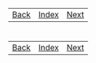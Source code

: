 <table width="100%">
    <tr>
        <td><a href="./006_Phone.md">Back</a></td>
        <td><a href="../Index.md">Index</a></td>
        <td><a href="./008_POJOs_JavaBeans.md">Next</a></td>
    </tr>
</table>

#

#   

#

[]()
<table width="100%">
    <tr>
        <td><a href="./006_Phone.md">Back</a></td>
        <td><a href="../Index.md">Index</a></td>
        <td><a href="./008_POJOs_JavaBeans.md">Next</a></td>
    </tr>
</table>